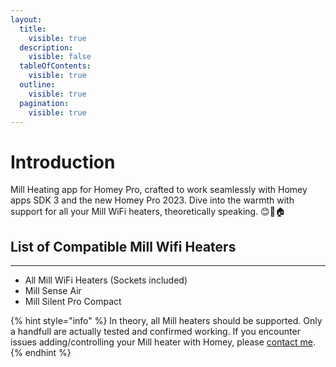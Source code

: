 ```yaml
---
layout:
  title:
    visible: true
  description:
    visible: false
  tableOfContents:
    visible: true
  outline:
    visible: true
  pagination:
    visible: true
---
```


# Introduction

Mill Heating app for Homey Pro, crafted to work seamlessly with Homey apps SDK 3 and the new Homey Pro 2023. Dive into the warmth with support for all your Mill WiFi heaters, theoretically speaking. 😊🚀🏠



## List of Compatible Mill Wifi Heaters

***

* All Mill WiFi Heaters (Sockets included)
* Mill Sense Air
* Mill Silent Pro Compact

{% hint style="info" %}
In theory, all Mill heaters should be supported. Only a handfull are actually tested and confirmed working. If you encounter issues adding/controlling your Mill heater with Homey, please [contact me](mailto:mill@coderax.dev?subject=Issue%20with%20the%20Mill%20Heating%20app%20for%20Homey%20Pro).
{% endhint %}

